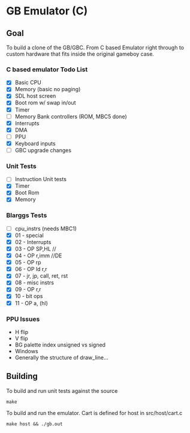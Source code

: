 # GB Emulator (C)

## Goal
To build a clone of the GB/GBC. From C based Emulator right through to custom
hardware that fits inside the original gameboy case.

### C based emulator Todo List
- [x] Basic CPU
- [x] Memory (basic no paging)
- [x] SDL host screen
- [x] Boot rom w/ swap in/out
- [x] Timer
- [ ] Memory Bank controllers (ROM, MBC5 done)
- [x] Interrupts
- [x] DMA
- [ ] PPU
- [x] Keyboard inputs
- [ ] GBC upgrade changes

### Unit Tests
- [ ] Instruction Unit tests
- [x] Timer
- [x] Boot Rom
- [x] Memory

### Blarggs Tests
- [ ] cpu_instrs (needs MBC1)
- [x] 01 - special
- [x] 02 - Interrupts
- [x] 03 - OP SP,HL //
- [x] 04 - OP r,imm  //DE
- [x] 05 - OP rp
- [x] 06 - OP ld r,r
- [x] 07 - jr, jp, call, ret, rst
- [x] 08 - misc instrs
- [x] 09 - OP r,r
- [x] 10 - bit ops
- [x] 11 - OP a, (hl)

### PPU Issues
 - H flip
 - V flip
 - BG palette index unsigned vs signed
 - Windows
 - Generally the structure of draw_line...

## Building
To build and run unit tests against the source

```
make
```

To build and run the emulator. Cart is defined for host in src/host/cart.c
```
make host && ./gb.out
```
